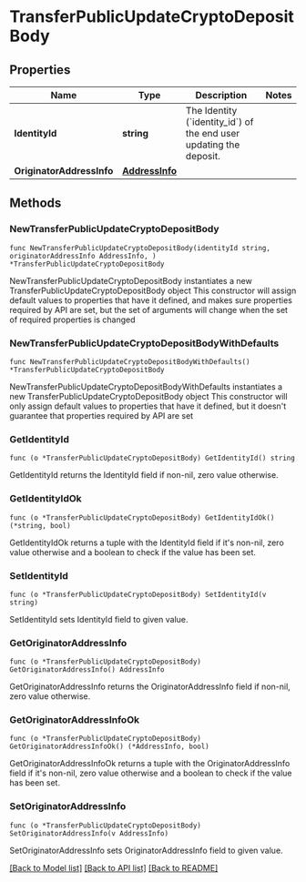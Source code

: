 # TransferPublicUpdateCryptoDepositBody

## Properties

Name | Type | Description | Notes
------------ | ------------- | ------------- | -------------
**IdentityId** | **string** | The Identity (&#x60;identity_id&#x60;) of the end user updating the deposit. | 
**OriginatorAddressInfo** | [**AddressInfo**](AddressInfo.md) |  | 

## Methods

### NewTransferPublicUpdateCryptoDepositBody

`func NewTransferPublicUpdateCryptoDepositBody(identityId string, originatorAddressInfo AddressInfo, ) *TransferPublicUpdateCryptoDepositBody`

NewTransferPublicUpdateCryptoDepositBody instantiates a new TransferPublicUpdateCryptoDepositBody object
This constructor will assign default values to properties that have it defined,
and makes sure properties required by API are set, but the set of arguments
will change when the set of required properties is changed

### NewTransferPublicUpdateCryptoDepositBodyWithDefaults

`func NewTransferPublicUpdateCryptoDepositBodyWithDefaults() *TransferPublicUpdateCryptoDepositBody`

NewTransferPublicUpdateCryptoDepositBodyWithDefaults instantiates a new TransferPublicUpdateCryptoDepositBody object
This constructor will only assign default values to properties that have it defined,
but it doesn't guarantee that properties required by API are set

### GetIdentityId

`func (o *TransferPublicUpdateCryptoDepositBody) GetIdentityId() string`

GetIdentityId returns the IdentityId field if non-nil, zero value otherwise.

### GetIdentityIdOk

`func (o *TransferPublicUpdateCryptoDepositBody) GetIdentityIdOk() (*string, bool)`

GetIdentityIdOk returns a tuple with the IdentityId field if it's non-nil, zero value otherwise
and a boolean to check if the value has been set.

### SetIdentityId

`func (o *TransferPublicUpdateCryptoDepositBody) SetIdentityId(v string)`

SetIdentityId sets IdentityId field to given value.


### GetOriginatorAddressInfo

`func (o *TransferPublicUpdateCryptoDepositBody) GetOriginatorAddressInfo() AddressInfo`

GetOriginatorAddressInfo returns the OriginatorAddressInfo field if non-nil, zero value otherwise.

### GetOriginatorAddressInfoOk

`func (o *TransferPublicUpdateCryptoDepositBody) GetOriginatorAddressInfoOk() (*AddressInfo, bool)`

GetOriginatorAddressInfoOk returns a tuple with the OriginatorAddressInfo field if it's non-nil, zero value otherwise
and a boolean to check if the value has been set.

### SetOriginatorAddressInfo

`func (o *TransferPublicUpdateCryptoDepositBody) SetOriginatorAddressInfo(v AddressInfo)`

SetOriginatorAddressInfo sets OriginatorAddressInfo field to given value.



[[Back to Model list]](../README.md#documentation-for-models) [[Back to API list]](../README.md#documentation-for-api-endpoints) [[Back to README]](../README.md)


